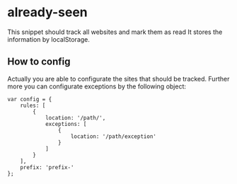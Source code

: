 # already-seen
This snippet should track all websites and mark them as read
It stores the information by localStorage.

## How to config
Actually you are able to configurate the sites that should be tracked.
Further more you can configurate exceptions by the following object:

```
var config = {
    rules: [
        {
            location: '/path/',
            exceptions: [
                {
                    location: '/path/exception'
                }
            ]
        }
    ],
    prefix: 'prefix-'
};
```
